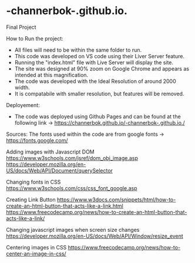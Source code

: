 # -channerbok-.github.io.
Final Project

How to Run the project:
- All files will need to be within the same folder to run.
- This code was developed on VS code using their Liver Server feature.
- Running the "index.html" file with Live Server will display the site.
- The site was designed at 90% zoom on Google Chrome and appears as intended at this magnification.
- The code was developed with the Ideal Resolution of around 2000 width.
- It is compatabile with smaller resolution, but features will be removed.


Deployement:
- The code was deployed using Github Pages and can be found at the following link -> https://channerbok.github.io/-channerbok-.github.io./

Sources:
The fonts used within the code are from google fonts -> https://fonts.google.com/

Adding images with Javascript DOM
https://www.w3schools.com/jsref/dom_obj_image.asp
https://developer.mozilla.org/en-US/docs/Web/API/Document/querySelector

Changing fonts in CSS
https://www.w3schools.com/css/css_font_google.asp

Creating Link Button
https://www.w3docs.com/snippets/html/how-to-create-an-html-button-that-acts-like-a-link.html
https://www.freecodecamp.org/news/how-to-create-an-html-button-that-acts-like-a-link/

Changing javascript images when screen size changes
https://developer.mozilla.org/en-US/docs/Web/API/Window/resize_event

Centering images in CSS
https://www.freecodecamp.org/news/how-to-center-an-image-in-css/

